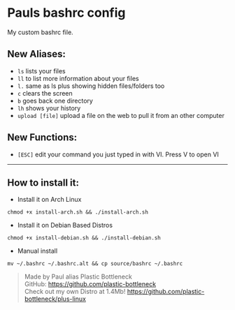 # Pauls bashrc config

My custom bashrc file.

## New Aliases:
- ```ls``` lists your files
- ```ll``` to list more information about your files
- ```l.``` same as ls plus showing hidden files/folders too
- ```c``` clears the screen
- ```b``` goes back one directory
- ```lh``` shows your history
- ```upload [file]``` upload a file on the web to pull it from an other computer

## New Functions:
- ```[ESC]``` edit your command you just typed in with VI. Press V to open VI

---

## How to install it:
* Install it on Arch Linux
```  
chmod +x install-arch.sh && ./install-arch.sh
```

* Install it on Debian Based Distros
```
chmod +x install-debian.sh && ./install-debian.sh
```

* Manual install
```
mv ~/.bashrc ~/.bashrc.alt && cp source/bashrc ~/.bashrc
```

> Made by Paul alias Plastic Bottleneck  
> GitHub: https://github.com/plastic-bottleneck  
> Check out my own Distro at 1.4Mb! https://github.com/plastic-bottleneck/plus-linux
